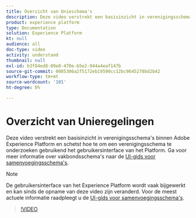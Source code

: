 ```yaml
---
title: Overzicht van Unieschema's
description: Deze video verstrekt een basisinzicht in verenigingsschema's binnen Adobe Experience Platform en schetst hoe te om een verenigingsschema te onderzoeken gebruikend het Platform UI.
product: experience platform
type: Documentation
solution: Experience Platform
kt: null
audience: all
doc-type: video
activity: understand
thumbnail: null
exl-id: b3f84ed8-09e8-470e-b5e2-944a4eaf147b
source-git-commit: 0085306a2f5172eb19590cc12bc9645278bd2b42
workflow-type: tm+mt
source-wordcount: '101'
ht-degree: 0%

---
```


# Overzicht van Unieregelingen

Deze video verstrekt een basisinzicht in verenigingsschema&#39;s binnen Adobe Experience Platform en schetst hoe te om een verenigingsschema te onderzoeken gebruikend het gebruikersinterface van het Platform. Ga voor meer informatie over vakbondsschema&#39;s naar de [UI-gids voor samenvoegingsschema&#39;s](../ui/union-schema.md).

>[!NOTE]
>
>De gebruikersinterface van het Experience Platform wordt vaak bijgewerkt en kan sinds de opname van deze video zijn veranderd. Voor de meest actuele informatie raadpleegt u de [UI-gids voor samenvoegingsschema&#39;s](../ui/union-schema.md).

>[!VIDEO](https://video.tv.adobe.com/v/329940?quality=12&learn=on&captions=eng)
